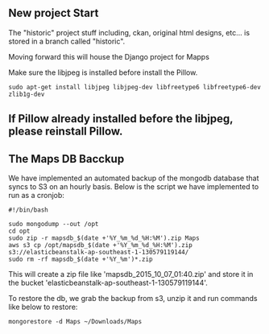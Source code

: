 ## New project Start

The "historic" project stuff including, ckan, original html designs, etc... is stored in a branch called "historic".

Moving forward this will house the Django project for Mapps


Make sure the libjpeg is installed before install the Pillow.

```
sudo apt-get install libjpeg libjpeg-dev libfreetype6 libfreetype6-dev zlib1g-dev
```

If Pillow already installed before the libjpeg, please reinstall Pillow.
-

## The Maps DB Bacckup
We have implemented an automated backup of the mongodb database that syncs to S3 on an hourly basis. Below is the script we have implemented to run as a cronjob:
```
#!/bin/bash

sudo mongodump --out /opt
cd opt
sudo zip -r mapsdb_$(date +'%Y_%m_%d_%H:%M').zip Maps
aws s3 cp /opt/mapsdb_$(date +'%Y_%m_%d_%H:%M').zip s3://elasticbeanstalk-ap-southeast-1-130579119144/
sudo rm -rf mapsdb_$(date +'%Y_%m')*.zip
```
This will create a zip file like 'mapsdb_2015_10_07_01:40.zip' and store it in the bucket 'elasticbeanstalk-ap-southeast-1-130579119144'.

To restore the db, we grab the backup from s3, unzip it and run commands like below to restore:
```
mongorestore -d Maps ~/Downloads/Maps

```